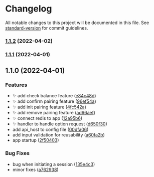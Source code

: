 # Changelog

All notable changes to this project will be documented in this file. See
[standard-version](https://github.com/conventional-changelog/standard-version) for commit
guidelines.

### [1.1.2](https://github.com/enochmk/ussd-device-pairing/compare/v1.1.1...v1.1.2) (2022-04-02)

### [1.1.1](https://github.com/enochmk/ussd-device-pairing/compare/v1.1.0...v1.1.1) (2022-04-01)

## 1.1.0 (2022-04-01)

### Features

- :sparkles: add check balance feature
  ([e84c48d](https://github.com/enochmk/ussd-device-pairing/commit/e84c48d79107e8d914e068f61058d857bd72a99f))
- :sparkles: add confirm pairing feature
  ([96ef54a](https://github.com/enochmk/ussd-device-pairing/commit/96ef54a0f93a183c538ace45ab38172350779656))
- :sparkles: add init pairing feature
  ([4fc542a](https://github.com/enochmk/ussd-device-pairing/commit/4fc542a2e7b38691a578b3180b01d94ce2f1779c))
- :sparkles: add remove pairing feature
  ([ad66aef](https://github.com/enochmk/ussd-device-pairing/commit/ad66aefd83af267b68abb786c1e911065860ac1f))
- :sparkles: connect redis to app
  ([12a95b6](https://github.com/enochmk/ussd-device-pairing/commit/12a95b6843fc43d3210b72b46f31e0daedf7d174))
- :sparkles: handler to handle option request
  ([d650f30](https://github.com/enochmk/ussd-device-pairing/commit/d650f30c0ee85072952b705200b508b2311bad8d))
- add api_host to config file
  ([00dfa06](https://github.com/enochmk/ussd-device-pairing/commit/00dfa0648590900f8a8df0230219531d8cce5d3a))
- add input validation for reusability
  ([a60fa2b](https://github.com/enochmk/ussd-device-pairing/commit/a60fa2ba0e4ba38a38f3dc4072c77fbadee5bac2))
- app startup
  ([2f50403](https://github.com/enochmk/ussd-device-pairing/commit/2f50403a47c4a22f97b16a748c78e010a450d62c))

### Bug Fixes

- bug when initiating a session
  ([135e4c3](https://github.com/enochmk/ussd-device-pairing/commit/135e4c3dfa1b50c6660a31189cd69db0305cd66c))
- minor fixes
  ([a762938](https://github.com/enochmk/ussd-device-pairing/commit/a7629381633953e89b5609d5dcfcf36fd1d247bd))
